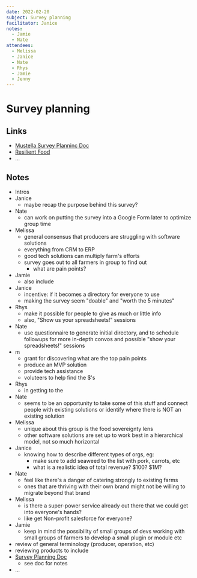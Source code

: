 ```yaml
---
date: 2022-02-20
subject: Survey planning
facilitator: Janice
notes:
  - Jamie
  - Nate
attendees: 
  - Melissa
  - Janice
  - Nate
  - Rhys
  - Jamie
  - Jenny
---
```


# Survey planning

## Links
- [Mustella Survey Planninc Doc](https://docs.google.com/document/d/1IeCtekQAPV2S0p2YZGnC84vz0v2MCdBMF5-DCQZptC0/edit#heading=h.71w18x9fi6ao)
- [Resilient Food](https://resilientfood.org/)
- ...

## Notes

- Intros
- Janice
  - maybe recap the purpose behind this survey?
- Nate
  - can work on putting the survey into a Google Form later to optimize group time
- Melissa
  - general consensus that producers are struggling with software solutions
  - everything from CRM to ERP
  - good tech solutions can multiply farm's efforts
  - survey goes out to all farmers in group to find out
    - what are pain points?
- Jamie
  - also include 
- Janice
  - incentive: if it becomes a directory for everyone to use
  - making the survey seem "doable" and "worth the 5 minutes"
- Rhys
  - make it possible for people to give as much or little info
  - also, "Show us your spreadsheets!" sessions
- Nate
  - use questionnaire to generate initial directory, and to schedule followups for more in-depth convos and possible "show your spreadsheets!" sessions
- m
  - grant for discovering what are the top pain points
  - produce an MVP solution
  - provide tech assistance
  - voluteers to help find the $'s
- Rhys
  - in getting to the 
- Nate
  - seems to be an opportunity to take some of this stuff and connect people with existing solutions or identify where there is NOT an existing solution
- Melissa
  - unique about this group is the food sovereignty lens
  - other software solutions are set up to work best in a hierarchical model, not so much horizontal
- Janice
  - knowing how to describe different types of orgs, eg:
    - make sure to add seaweed to the list with pork, carrots, etc
    - what is a realistic idea of total revenue? $100? $1M?
- Nate
  - feel like there's a danger of catering strongly to existing farms
  - ones that are thriving with their own brand might not be willing to migrate beyond that brand
- Melissa
  - is there a super-power service already out there that we could get into everyone's hands?
  - like get Non-profit salesforce for everyone?
- Jamie
  - keep in mind the possibility of small groups of devs working with small groups of farmers to develop a small plugin or module etc
- review of general terminology (producer, operation, etc)
- reviewing products to include
- [Survey Planning Doc](https://docs.google.com/document/d/1IeCtekQAPV2S0p2YZGnC84vz0v2MCdBMF5-DCQZptC0/edit#heading=h.71w18x9fi6ao)
  - see doc for notes
- ...
